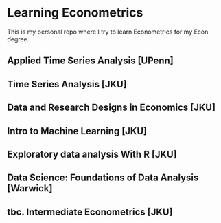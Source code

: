 # Learning Econometrics
This is my personal repo where I try to learn Econometrics for my Econ degree.

## Applied Time Series Analysis [UPenn]
## Time Series Analysis [JKU]
## Data and Research Designs in Economics [JKU]
## Intro to Machine Learning [JKU]
## Exploratory data analysis With R [JKU]
## Data Science: Foundations of Data Analysis [Warwick]
## tbc. Intermediate Econometrics [JKU]
